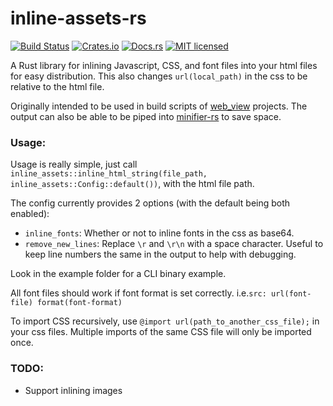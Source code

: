 inline-assets-rs
=====
[![Build Status](https://travis-ci.org/Hand-of-Cthulhu/inline-assets-rs.svg?branch=master)](https://travis-ci.org/Hand-of-Cthulhu/inline-assets-rs)
[![Crates.io](https://meritbadge.herokuapp.com/inline-assets)](https://crates.io/crates/inline-assets)
[![Docs.rs](https://docs.rs/inline_assets/badge.svg)](https://docs.rs/inline_assets/)
[![MIT licensed](https://img.shields.io/badge/license-MIT-blue.svg)](https://raw.githubusercontent.com/Hand-of-Cthulhu/inline-assets-rs/master/LICENSE)

A Rust library for inlining Javascript, CSS, and font files into your html files for easy distribution.
This also changes `url(local_path)` in the css to be relative to the html file.

Originally intended to be used in build scripts of [web_view](https://github.com/Boscop/web-view "Rust bindings to zserge/webview") projects.
The output can also be able to be piped into [minifier-rs](https://github.com/GuillaumeGomez/minifier-rs) to save space.

### Usage:
Usage is really simple, just call `inline_assets::inline_html_string(file_path, inline_assets::Config::default())`, with the html file path. 

The config currently provides 2 options (with the default being both enabled):
* `inline_fonts`: Whether or not to inline fonts in the css as base64.
* `remove_new_lines`:  Replace `\r` and `\r\n` with a space character. Useful to keep line numbers the same in the output to help with debugging.

Look in the example folder for a CLI binary example.

All font files should work if font format is set correctly. i.e.`src: url(font-file) format(font-format)`

To import CSS recursively, use `@import url(path_to_another_css_file);` in your css files. Multiple imports of the same CSS file will only be imported once.

### TODO:
* Support inlining images